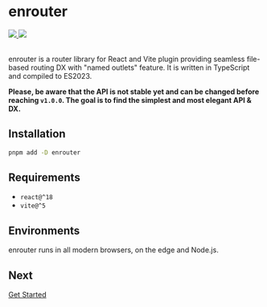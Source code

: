 # enrouter

<a href="https://github.com/eu-ge-ne/enrouter">
  <img src="https://img.shields.io/github/package-json/v/eu-ge-ne/enrouter?label=github" />
</a>
<a href="https://www.npmjs.com/package/enrouter">
  <img src="https://img.shields.io/npm/v/enrouter" />
</a>
<br/>
<br/>

enrouter is a router library for React and Vite plugin providing seamless
file-based routing DX with "named outlets" feature.
It is written in TypeScript and compiled to ES2023.

**Please, be aware that the API is not stable yet and can be changed before
reaching `v1.0.0`.
The goal is to find the simplest and most elegant API & DX.**

## Installation

```bash
pnpm add -D enrouter
```

## Requirements

- `react@^18`
- `vite@^5`

## Environments

enrouter runs in all modern browsers, on the edge and Node.js.

## Next

[Get Started](https://enrouter.dev/docs/start)
